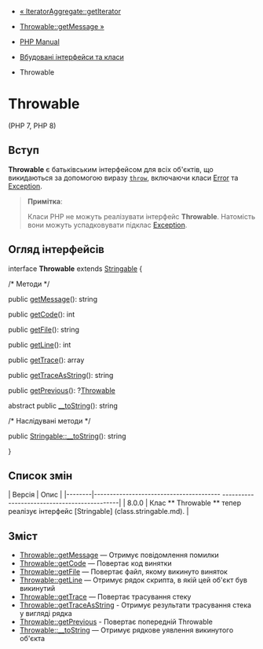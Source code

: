- [«
IteratorAggregate::getIterator](iteratoraggregate.getiterator.md)
- [Throwable::getMessage »](throwable.getmessage.md)

- [PHP Manual](index.md)
- [Вбудовані інтерфейси та класи](reserved.interfaces.md)
- Throwable

# Throwable

(PHP 7, PHP 8)

## Вступ

**Throwable** є батьківським інтерфейсом для всіх об'єктів,
що викидаються за допомогою виразу [`throw`](language.exceptions.md),
включаючи класи [Error](class.error.md) та
[Exception](class.exception.md).

> **Примітка**:
>
> Класи PHP не можуть реалізувати інтерфейс **Throwable**.
> Натомість вони можуть успадковувати підклас
> [Exception](class.exception.md).

## Огляд інтерфейсів

interface **Throwable** extends [Stringable](class.stringable.md) {

/\* Методи \*/

public [getMessage](throwable.getmessage.md)(): string

public [getCode](throwable.getcode.md)(): int

public [getFile](throwable.getfile.md)(): string

public [getLine](throwable.getline.md)(): int

public [getTrace](throwable.gettrace.md)(): array

public [getTraceAsString](throwable.gettraceasstring.md)(): string

public [getPrevious](throwable.getprevious.md)():
?[Throwable](class.throwable.md)

abstract public [\_\_toString](throwable.tostring.md)(): string

/\* Наслідувані методи \*/

public [Stringable::\_\_toString](stringable.tostring.md)(): string

}

## Список змін

| Версія | Опис |
|--------|---------------------------------------- ---------------------------------------------|
| 8.0.0 | Клас ** Throwable ** тепер реалізує інтерфейс [Stringable] (class.stringable.md). |

## Зміст

- [Throwable::getMessage](throwable.getmessage.md) — Отримує
повідомлення помилки
- [Throwable::getCode](throwable.getcode.md) — Повертає код
винятки
- [Throwable::getFile](throwable.getfile.md) — Повертає файл,
якому викинуто виняток
- [Throwable::getLine](throwable.getline.md) — Отримує рядок
скрипта, в якій цей об'єкт був викинутий
- [Throwable::getTrace](throwable.gettrace.md) — Повертає
трасування стеку
- [Throwable::getTraceAsString](throwable.gettraceasstring.md) -
Отримує результати трасування стека у вигляді рядка
- [Throwable::getPrevious](throwable.getprevious.md) - Повертає
попередній Throwable
- [Throwable::\_\_toString](throwable.tostring.md) — Отримує
рядкове уявлення викинутого об'єкта
